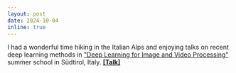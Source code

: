 ```yaml
---
layout: post
date: 2024-10-04
inline: true
---
```

I had a wonderful time hiking in the Italian Alps and enjoying talks on recent deep learning methods in  ["Deep Learning for Image and Video Processing"](https://www.lms.tf.fau.eu/summer-school-2024/) summer school in Südtirol, Italy. [**[Talk]**](https://drive.google.com/file/d/1rRDkqVj5u6R8VWdxtwsJavZRlYu3aByx/view?usp=drive_link)
